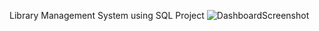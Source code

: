 Library Management System using SQL Project 
![DashboardScreenshot]("C:\Users\Hp\Downloads\LIbrary_PROJECT_SQL\library.jpg")
